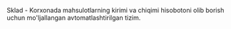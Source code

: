 Sklad - Korxonada mahsulotlarning kirimi va chiqimi hisobotoni olib borish uchun mo'ljallangan avtomatlashtirilgan tizim.
